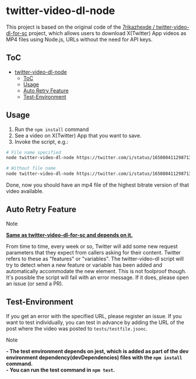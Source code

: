 # twitter-video-dl-node

This project is based on the original code of the [7rikazhexde / twitter-video-dl-for-sc](https://github.com/7rikazhexde/twitter-video-dl-for-sc) project, which allows users to download X(Twitter) App videos as MP4 files using Node.js, URLs without the need for API keys.

## ToC

- [twitter-video-dl-node](#twitter-video-dl-node)
  - [ToC](#toc)
  - [Usage](#usage)
  - [Auto Retry Feature](#auto-retry-feature)
  - [Test-Environment](#test-environment)

## Usage

1. Run the `npm install` command
2. See a video on X(Twitter) App that you want to save.
3. Invoke the script, e.g.:

```bash
# File name specified
node twitter-video-dl-node https://twitter.com/i/status/1650804112987136000 output_file_name
```

```bash
# Without file name
node twitter-video-dl-node https://twitter.com/i/status/1650804112987136000 ""
```

Done, now you should have an mp4 file of the highest bitrate version of that video available.

## Auto Retry Feature

> [!NOTE]
> **[Same as twitter-video-dl-for-sc and depends on it.](https://github.com/7rikazhexde/twitter-video-dl-for-sc)**  

From time to time, every week or so, Twitter will add some new request parameters that they expect from callers asking for their content.  Twitter refers to these as "features" or "variables".  The twitter-video-dl script will try to detect when a new feature or variable has been added and automatically accommodate the new element.  This is not foolproof though.  It's possible the script will fail with an error message.  If it does, please open an issue (or send a PR).

## Test-Environment

If you get an error with the specified URL, please register an issue. If you want to test individually, you can test in advance by adding the URL of the post where the video was posted to `tests/testfile.jsonc`.

> [!NOTE]
> **- The test environment depends on **jest**, which is added as part of the dev environment dependency(devDependencies) files with the `npm install` command.**  
> **- You can run the test command in `npm test`.**
